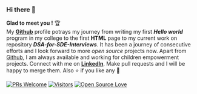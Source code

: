 ### Hi there 👋
**Glad to meet you !** :trophy: <br>
My [**Github**](https://github.com/Ishan-sinha/) profile potrays my journey from writing my first ***Hello world*** program in my college to the first **HTML** page to my current work on repository ***DSA-for-SDE-Interviews***. It has been a journey of consecutive efforts and I look forward to more *open source* projects now. Apart from [Github](https://github.com/Ishan-sinha/), I am always available and working for children empowerment projects. Connect with me on [**LinkedIn**](https://www.linkedin.com/in/sinha-ishan/). Make pull requests and I will be happy to merge them. Also :star: if you like any :hugs: 

[![PRs Welcome](https://img.shields.io/badge/PRs-welcome-brightgreen.svg?style=flat&logo=github)](https://github.com/Ishan-sinha/) [![Visitors](https://visitor-badge.glitch.me/badge?page_id=vinitshahdeo.visitor-badge)](https://github.com/Ishan-sinha/) [![Open Source Love](https://badges.frapsoft.com/os/v2/open-source.svg?v=103)](https://github.com/Ishan-sinha/)
